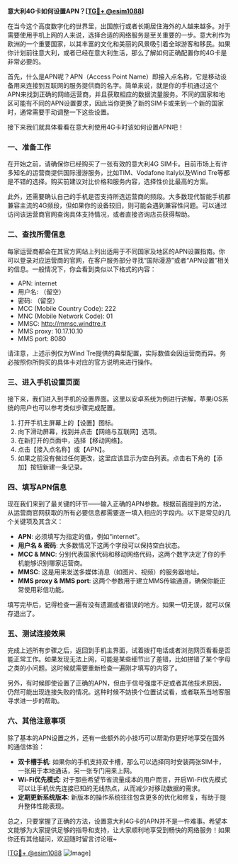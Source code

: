 **意大利4G卡如何设置APN？[[TG💪+ @esim1088](https://t.me/s/esim1088)]**

在当今这个高度数字化的世界里，出国旅行或者长期居住海外的人越来越多。对于需要使用手机上网的人来说，选择合适的网络服务是至关重要的一步。意大利作为欧洲的一个重要国家，以其丰富的文化和美丽的风景吸引着全球游客和移民。如果你计划前往意大利，或者已经在意大利生活，那么了解如何正确配置你的4G卡是非常必要的。

首先，什么是APN呢？APN（Access Point Name）即接入点名称，它是移动设备用来连接到互联网的服务提供商的名字。简单来说，就是你的手机通过这个APN来找到正确的网络运营商，并且获取相应的数据流量服务。不同的国家和地区可能有不同的APN设置要求，因此当你更换了新的SIM卡或来到一个新的国家时，通常需要手动调整一下这些设置。

接下来我们就具体看看在意大利使用4G卡时该如何设置APN吧！

### 一、准备工作

在开始之前，请确保你已经购买了一张有效的意大利4G SIM卡。目前市场上有许多知名的运营商提供国际漫游服务，比如TIM、Vodafone Italy以及Wind Tre等都是不错的选择。购买前建议对比价格和服务内容，选择性价比最高的方案。

此外，还需要确认自己的手机是否支持所选运营商的频段。大多数现代智能手机都兼容主流的4G频段，但如果你的设备较旧，则可能会遇到兼容性问题。可以通过访问该运营商官网查询具体支持情况，或者直接咨询店员获得帮助。

### 二、查找所需信息

每家运营商都会在其官方网站上列出适用于不同国家及地区的APN设置指南。你可以登录对应运营商的官网，在客户服务部分寻找“国际漫游”或者“APN设置”相关的信息。一般情况下，你会看到类似以下格式的内容：

- APN: internet
- 用户名: （留空）
- 密码: （留空）
- MCC (Mobile Country Code): 222
- MNC (Mobile Network Code): 01
- MMSC: http://mmsc.windtre.it
- MMS proxy: 10.17.10.10
- MMS port: 8080

请注意，上述示例仅为Wind Tre提供的典型配置，实际数值会因运营商而异。务必按照你所购买的具体卡对应的官方说明来进行操作。

### 三、进入手机设置页面

接下来，我们进入到手机的设置界面。这里以安卓系统为例进行讲解，苹果iOS系统的用户也可以参考类似步骤完成配置。

1. 打开手机主屏幕上的【设置】图标。
2. 向下滑动屏幕，找到并点击【网络与互联网】选项。
3. 在新打开的页面中，选择【移动网络】。
4. 点击【接入点名称】或【APN】。
5. 如果之前没有做过任何更改，这里应该显示为空白列表。点击右下角的【添加】按钮新建一条记录。

### 四、填写APN信息

现在我们来到了最关键的环节——输入正确的APN参数。根据前面提到的方法，从运营商官网获取的所有必要信息都需要逐一填入相应的字段内。以下是常见的几个关键项及其含义：

- **APN**: 必须填写为指定的值，例如“internet”。
- **用户名 & 密码**: 大多数情况下这两个字段可以保持空白状态。
- **MCC & MNC**: 分别代表国家代码和移动网络代码，这两个数字决定了你的手机能够识别哪家运营商。
- **MMSC**: 这是用来发送多媒体消息（如图片、视频）的服务器地址。
- **MMS proxy & MMS port**: 这两个参数用于建立MMS传输通道，确保你能正常使用彩信功能。

填写完毕后，记得检查一遍有没有遗漏或者错误的地方。如果一切无误，就可以保存退出了。

### 五、测试连接效果

完成上述所有步骤之后，返回到手机主界面，试着拨打电话或者浏览网页看看是否能正常工作。如果发现无法上网，可能是某些细节出了差错，比如拼错了某个字母之类的小问题。这时候就需要重新检查一遍刚才填写的内容了。

另外，有时候即使设置了正确的APN，但由于信号强度不足或者其他技术原因，仍然可能出现连接失败的情况。这种时候不妨换个位置试试看，或者联系当地客服寻求进一步的帮助。

### 六、其他注意事项

除了基本的APN设置之外，还有一些额外的小技巧可以帮助你更好地享受在国外的通信体验：

- **双卡槽手机**: 如果你的手机支持双卡槽，那么可以选择同时安装两张SIM卡，一张用于本地通话，另一张专门用来上网。
- **Wi-Fi优先模式**: 对于那些希望节省流量成本的用户而言，开启Wi-Fi优先模式可以让手机优先连接已知的无线热点，从而减少对移动数据的需求。
- **定期更新系统版本**: 新版本的操作系统往往包含更多的优化和修复，有助于提升整体性能表现。

总之，只要掌握了正确的方法，设置意大利4G卡的APN并不是一件难事。希望本文能够为大家提供足够的指导和支持，让大家顺利地享受到畅快的网络服务！如果你还有其他疑问，欢迎随时留言讨论哦~

[[TG💪+ @esim1088](https://t.me/s/esim1088) ![Image](https://i.postimg.cc/4NQfJmqS/Snipaste-2025-05-13-00-14-12.png)]